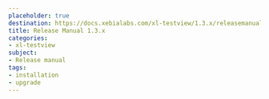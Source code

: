 ```yaml
---
placeholder: true
destination: https://docs.xebialabs.com/xl-testview/1.3.x/releasemanual.html
title: Release Manual 1.3.x
categories: 
- xl-testview
subject:
- Release manual
tags:
- installation
- upgrade
---
```


